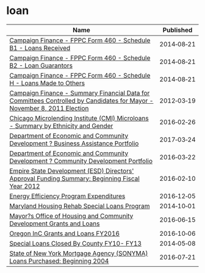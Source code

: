 # loan

Name | Published
---- | ---------
[Campaign Finance - FPPC Form 460 - Schedule B1 - Loans Received](../datasets/4phr-3hrm.md) | 2014&#x2011;08&#x2011;21
[Campaign Finance - FPPC Form 460 - Schedule B2 - Loan Guarantors](../datasets/ec3y-6ty9.md) | 2014&#x2011;08&#x2011;21
[Campaign Finance - FPPC Form 460 - Schedule H - Loans Made to Others](../datasets/62ex-d3qk.md) | 2014&#x2011;08&#x2011;21
[Campaign Finance - Summary Financial Data for Committees Controlled by Candidates for Mayor - November 8, 2011 Election](../datasets/csud-q746.md) | 2012&#x2011;03&#x2011;19
[Chicago Microlending Institute (CMI) Microloans - Summary by Ethnicity and Gender](../datasets/4s8s-adbr.md) | 2016&#x2011;02&#x2011;26
[Department of Economic and Community Development ? Business Assistance Portfolio](../datasets/xnw3-nytd.md) | 2017&#x2011;03&#x2011;24
[Department of Economic and Community Development ? Community Development Portfolio](../datasets/adkf-vin2.md) | 2016&#x2011;03&#x2011;22
[Empire State Development (ESD) Directors' Approval Funding Summary: Beginning Fiscal Year 2012](../datasets/ukw4-nsjd.md) | 2016&#x2011;02&#x2011;10
[Energy Efficiency Program Expenditures](../datasets/ep87-3zpp.md) | 2016&#x2011;12&#x2011;05
[Maryland Housing Rehab Special Loans Program](../datasets/serw-bgag.md) | 2014&#x2011;10&#x2011;01
[Mayor?s Office of Housing and Community Development Grants and Loans](../datasets/ez9i-q28j.md) | 2016&#x2011;06&#x2011;15
[Oregon InC Grants and Loans FY2016](../datasets/5rri-u7xe.md) | 2016&#x2011;10&#x2011;06
[Special Loans Closed By County FY10- FY13](../datasets/8i2z-3urs.md) | 2014&#x2011;05&#x2011;08
[State of New York Mortgage Agency (SONYMA) Loans Purchased: Beginning 2004](../datasets/22ew-dxez.md) | 2016&#x2011;07&#x2011;21


